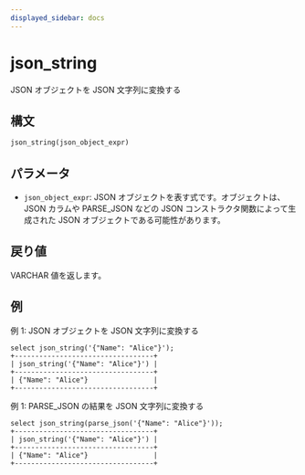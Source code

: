 ```yaml
---
displayed_sidebar: docs
---
```


# json_string

JSON オブジェクトを JSON 文字列に変換する

## 構文

```SQL
json_string(json_object_expr)
```

## パラメータ

- `json_object_expr`: JSON オブジェクトを表す式です。オブジェクトは、JSON カラムや PARSE_JSON などの JSON コンストラクタ関数によって生成された JSON オブジェクトである可能性があります。

## 戻り値

VARCHAR 値を返します。

## 例

例 1: JSON オブジェクトを JSON 文字列に変換する

```Plain
select json_string('{"Name": "Alice"}');
+----------------------------------+
| json_string('{"Name": "Alice"}') |
+----------------------------------+
| {"Name": "Alice"}                |
+----------------------------------+
```

例 1: PARSE_JSON の結果を JSON 文字列に変換する

```Plain
select json_string(parse_json('{"Name": "Alice"}'));
+----------------------------------+
| json_string('{"Name": "Alice"}') |
+----------------------------------+
| {"Name": "Alice"}                |
+----------------------------------+
```
